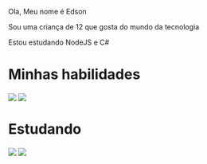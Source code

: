 
<div>
<p>Ola, Meu nome é Edson</p>
<p>Sou uma criança de 12 que gosta do mundo da tecnologia</p>
<p>Estou estudando NodeJS e C#</p>
</div>
<div>
  <h1> Minhas habilidades </h1>
  <img align="center" src="https://img.shields.io/badge/JavaScript-323330?style=for-the-badge&logo=javascript&logoColor=F7DF1E">
  <img align="center" src="https://img.shields.io/badge/Node.js-43853D?style=for-the-badge&logo=node.js&logoColor=white"/>
</div>
<div>
  <h1> Estudando </h1>
  <img align="center" src="https://img.shields.io/badge/C%23-239120?style=for-the-badge&logo=c-sharp&logoColor=white"/>
  <img align="center" src="https://img.shields.io/badge/TypeScript-007ACC?style=for-the-badge&logo=typescript&logoColor=white"/>
</div>
